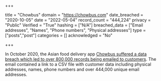 +++

title = "Chowbus"
domain = "https://chowbus.com"
date_breached = "2020-10-05"
date = "2022-05-04"
record_count = "444,224"
privacy = "Public"
Verified = "True"
hashing = ["N/A"]
breached_data = ["Email addresses", "Names", "Phone numbers", "Physical addresses"]
type = ["posts","post"]
categories = []
acknowledged = "No"


+++


In October 2020, the Asian food delivery app <a href="https://www.reddit.com/r/UIUC/comments/j5fcjp/chowbus_is_hacked_leaks_800000_entries_of/" target="_blank" rel="noopener">Chowbus suffered a data breach which led to over 800,000 records being emailed to customers</a>. The email contained a link to a CSV file with customer data including physical addresses, names, phone numbers and over 444,000 unique email addresses.

